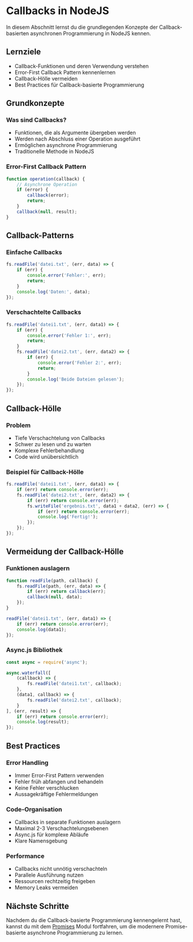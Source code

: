 # Callbacks in NodeJS

In diesem Abschnitt lernst du die grundlegenden Konzepte der Callback-basierten asynchronen Programmierung in NodeJS kennen.

## Lernziele

- Callback-Funktionen und deren Verwendung verstehen
- Error-First Callback Pattern kennenlernen
- Callback-Hölle vermeiden
- Best Practices für Callback-basierte Programmierung

## Grundkonzepte

### Was sind Callbacks?
- Funktionen, die als Argumente übergeben werden
- Werden nach Abschluss einer Operation ausgeführt
- Ermöglichen asynchrone Programmierung
- Traditionelle Methode in NodeJS

### Error-First Callback Pattern
```javascript
function operation(callback) {
    // Asynchrone Operation
    if (error) {
        callback(error);
        return;
    }
    callback(null, result);
}
```

## Callback-Patterns

### Einfache Callbacks
```javascript
fs.readFile('datei.txt', (err, data) => {
    if (err) {
        console.error('Fehler:', err);
        return;
    }
    console.log('Daten:', data);
});
```

### Verschachtelte Callbacks
```javascript
fs.readFile('datei1.txt', (err, data1) => {
    if (err) {
        console.error('Fehler 1:', err);
        return;
    }
    fs.readFile('datei2.txt', (err, data2) => {
        if (err) {
            console.error('Fehler 2:', err);
            return;
        }
        console.log('Beide Dateien gelesen');
    });
});
```

## Callback-Hölle

### Problem
- Tiefe Verschachtelung von Callbacks
- Schwer zu lesen und zu warten
- Komplexe Fehlerbehandlung
- Code wird unübersichtlich

### Beispiel für Callback-Hölle
```javascript
fs.readFile('datei1.txt', (err, data1) => {
    if (err) return console.error(err);
    fs.readFile('datei2.txt', (err, data2) => {
        if (err) return console.error(err);
        fs.writeFile('ergebnis.txt', data1 + data2, (err) => {
            if (err) return console.error(err);
            console.log('Fertig!');
        });
    });
});
```

## Vermeidung der Callback-Hölle

### Funktionen auslagern
```javascript
function readFile(path, callback) {
    fs.readFile(path, (err, data) => {
        if (err) return callback(err);
        callback(null, data);
    });
}

readFile('datei1.txt', (err, data1) => {
    if (err) return console.error(err);
    console.log(data1);
});
```

### Async.js Bibliothek
```javascript
const async = require('async');

async.waterfall([
    (callback) => {
        fs.readFile('datei1.txt', callback);
    },
    (data1, callback) => {
        fs.readFile('datei2.txt', callback);
    }
], (err, result) => {
    if (err) return console.error(err);
    console.log(result);
});
```

## Best Practices

### Error Handling
- Immer Error-First Pattern verwenden
- Fehler früh abfangen und behandeln
- Keine Fehler verschlucken
- Aussagekräftige Fehlermeldungen

### Code-Organisation
- Callbacks in separate Funktionen auslagern
- Maximal 2-3 Verschachtelungsebenen
- Async.js für komplexe Abläufe
- Klare Namensgebung

### Performance
- Callbacks nicht unnötig verschachteln
- Parallele Ausführung nutzen
- Ressourcen rechtzeitig freigeben
- Memory Leaks vermeiden

## Nächste Schritte

Nachdem du die Callback-basierte Programmierung kennengelernt hast, kannst du mit dem [Promises](promises.md) Modul fortfahren, um die modernere Promise-basierte asynchrone Programmierung zu lernen. 